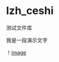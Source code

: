 # lzh_ceshi
测试文件库

我是一段演示文字

！[image](https://github.com/refuseRed/lzh_ceshi/blob/master/Snip20180806_16.png)
